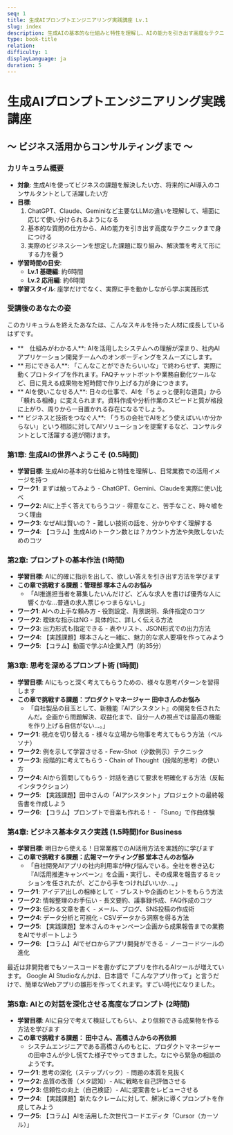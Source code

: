 ```yaml
---
seq: 1
title: 生成AIプロンプトエンジニアリング実践講座 Lv.1
slug: index
description: 生成AIの基本的な仕組みと特性を理解し、AIの能力を引き出す高度なテクニックまでを身につけることができます。実際の利用シーンを想定した課題も多数用意しています。
type: book-title
relation: 
difficulty: 1
displayLanguage: ja
duration: 5
---
```


# 生成AIプロンプトエンジニアリング実践講座
## ～ ビジネス活用からコンサルティングまで ～

### カリキュラム概要
- **対象**: 生成AIを使ってビジネスの課題を解決したい方、将来的にAI導入のコンサルタントとして活躍したい方
- **目標**:
    1. ChatGPT、Claude、Geminiなど主要なLLMの違いを理解して、場面に応じて使い分けられるようになる
    2. 基本的な質問の仕方から、AIの能力を引き出す高度なテクニックまで身につける
    3. 実際のビジネスシーンを想定した課題に取り組み、解決策を考えて形にする力を養う
- **学習時間の目安**:
    - **Lv.1 基礎編**: 約6時間
    - **Lv.2 応用編**: 約6時間
- **学習スタイル**: 座学だけでなく、実際に手を動かしながら学ぶ実践形式


### 受講後のあなたの姿
このカリキュラムを終えたあなたは、こんなスキルを持った人材に成長しているはずです。
- **　仕組みがわかる人**: AIを活用したシステムへの理解が深まり、社内AIアプリケーション開発チームへのオンボーディングをスムーズにします。
- ** 形にできる人**: 「こんなことができたらいいな」で終わらせず、実際に動くプロトタイプを作れます。FAQチャットボットや業務自動化ツールなど、目に見える成果物を短時間で作り上げる力が身につきます。
- ** AIを使いこなせる人**: 日々の仕事で、AIを「ちょっと便利な道具」から「頼れる相棒」に変えられます。資料作成や分析作業のスピードと質が格段に上がり、周りから一目置かれる存在になるでしょう。
- ** ビジネスと技術をつなぐ人**: 「うちの会社でAIをどう使えばいいか分からない」という相談に対してAIソリューションを提案するなど、コンサルタントとして活躍する道が開けます。


### 第1章: 生成AIの世界へようこそ (0.5時間)
- **学習目標**: 生成AIの基本的な仕組みと特性を理解し、日常業務での活用イメージを持つ
- **ワーク1**: まずは触ってみよう - ChatGPT、Gemini、Claudeを実際に使い比べ
- **ワーク2**: AIに上手く答えてもらうコツ - 得意なこと、苦手なこと、時々嘘をつく理由
- **ワーク3**: なぜAIは賢いの？ - 難しい技術の話を、分かりやすく理解する
- **ワーク4**: 【コラム】生成AIのトークン数とは？カウント方法や失敗しないためのコツ

### 第2章: プロンプトの基本作法 (1時間)
- **学習目標**: AIに的確に指示を出して、欲しい答えを引き出す方法を学びます
- **この章で挑戦する課題：管理部 塚本さんのお悩み**
    - 「AI推進担当者を募集したいんだけど、どんな求人を書けば優秀な人に響くかな...普通の求人票じゃつまらないし」
- **ワーク1**: AIへの上手な頼み方 - 役割設定、背景説明、条件指定のコツ
- **ワーク2**: 曖昧な指示はNG - 具体的に、詳しく伝える方法
- **ワーク3**: 出力形式も指定できる - 表やリスト、JSON形式での出力方法
- **ワーク4**: 【実践課題】塚本さんと一緒に、魅力的な求人要項を作ってみよう
- **ワーク5**: 【コラム】動画で学ぶAI企業入門（約35分）

### 第3章: 思考を深めるプロンプト術 (1時間)
- **学習目標**: AIにもっと深く考えてもらうための、様々な思考パターンを習得します
- **この章で挑戦する課題：プロダクトマネージャー 田中さんのお悩み**
    - 「自社製品の目玉として、新機能『AIアシスタント』の開発を任されたんだ。企画から問題解決、収益化まで、自分一人の視点では最高の機能を作り上げる自信がない…。」
- **ワーク1**: 視点を切り替える - 様々な立場から物事を考えてもらう方法（ペルソナ）
- **ワーク2**: 例を示して学習させる - Few-Shot（少数例示）テクニック
- **ワーク3**: 段階的に考えてもらう - Chain of Thought（段階的思考）の使い方
- **ワーク4**: AIから質問してもらう - 対話を通じて要求を明確化する方法（反転インタラクション）
- **ワーク5**: 【実践課題】田中さんの「AIアシスタント」プロジェクトの最終報告書を作成しよう
- **ワーク6**: 【コラム】プロンプトで音楽も作れる！ - 「Suno」で作曲体験

### 第4章: ビジネス基本タスク実践 (1.5時間)for Business
- **学習目標**: 明日から使える！日常業務でのAI活用方法を実践的に学びます
- **この章で挑戦する課題：広報マーケティング部 堂本さんのお悩み**
    - 「自社開発AIアプリの社内利用率が伸び悩んでいる。全社を巻き込む『AI活用推進キャンペーン』を企画・実行し、その成果を報告するミッションを任されたが、どこから手をつければいいか…。」
- **ワーク1**: アイデア出しの相棒として - ブレストや企画のヒントをもらう方法
- **ワーク2**: 情報整理のお手伝い - 長文要約、議事録作成、FAQ作成のコツ
- **ワーク3**: 伝わる文章を書く - メール、ブログ、SNS投稿の作成術
- **ワーク4**: データ分析と可視化 - CSVデータから洞察を得る方法
- **ワーク5**: 【実践課題】堂本さんのキャンペーン企画から成果報告までの業務をAIでサポートしよう
- **ワーク6**: 【コラム】AIでゼロからアプリ開発ができる - ノーコードツールの進化

最近は非開発者でもソースコードを書かずにアプリを作れるAIツールが増えています。
Google AI Studioなんかは、日本語で「こんなアプリ作って」と言うだけで、簡単なWebアプリの雛形を作ってくれます。すごい時代になりました。


### 第5章: AIとの対話を深化させる高度なプロンプト (2時間)
- **学習目標**: AIに自分で考えて検証してもらい、より信頼できる成果物を作る方法を学びます
- **この章で挑戦する課題： 田中さん、高橋さんからの再依頼**
    - システムエンジニアである高橋さんのもとに、プロダクトマネージャーの田中さんが少し慌てた様子でやってきました。なにやら緊急の相談のようです。
- **ワーク1**: 思考の深化（ステップバック）- 問題の本質を見抜く
- **ワーク2**: 品質の改善（メタ認知）- AIに戦略を自己評価させる
- **ワーク3**: 信頼性の向上（自己検証）- AIに提案書をレビューさせる
- **ワーク4**: 【実践課題】新たなクレームに対して、解決に導くプロンプトを作成してみよう
- **ワーク5**: 【コラム】AIを活用した次世代コードエディタ「Cursor（カーソル）」

